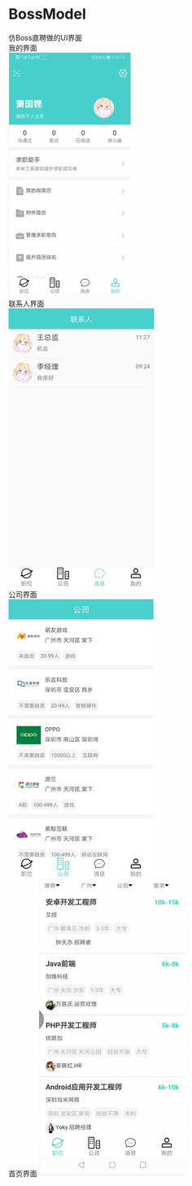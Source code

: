 # BossModel
仿Boss直聘做的UI界面  
我的界面  
![image](https://github.com/HibKing/BossModel/blob/master/1554775570(1).png)  
联系人界面  
![image](https://github.com/HibKing/BossModel/blob/master/1554775837(1).png)  
公司界面  
![image](https://github.com/HibKing/BossModel/blob/master/1554775854(1).png)  
首页界面
![image](https://github.com/HibKing/BossModel/blob/master/1554776490(1).png)
